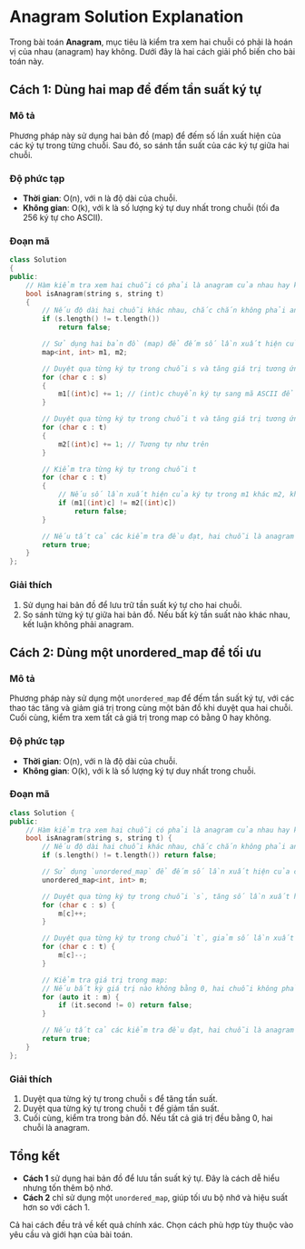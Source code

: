 # Anagram Solution Explanation

Trong bài toán **Anagram**, mục tiêu là kiểm tra xem hai chuỗi có phải là hoán vị của nhau (anagram) hay không. Dưới đây là hai cách giải phổ biến cho bài toán này.

## Cách 1: Dùng hai map để đếm tần suất ký tự

### Mô tả

Phương pháp này sử dụng hai bản đồ (map) để đếm số lần xuất hiện của các ký tự trong từng chuỗi. Sau đó, so sánh tần suất của các ký tự giữa hai chuỗi.

### Độ phức tạp

-   **Thời gian**: O(n), với n là độ dài của chuỗi.
-   **Không gian**: O(k), với k là số lượng ký tự duy nhất trong chuỗi (tối đa 256 ký tự cho ASCII).

### Đoạn mã

```cpp
class Solution
{
public:
    // Hàm kiểm tra xem hai chuỗi có phải là anagram của nhau hay không
    bool isAnagram(string s, string t)
    {
        // Nếu độ dài hai chuỗi khác nhau, chắc chắn không phải anagram
        if (s.length() != t.length())
            return false;

        // Sử dụng hai bản đồ (map) để đếm số lần xuất hiện của các ký tự trong hai chuỗi
        map<int, int> m1, m2;

        // Duyệt qua từng ký tự trong chuỗi s và tăng giá trị tương ứng trong map m1
        for (char c : s)
        {
            m1[(int)c] += 1; // (int)c chuyển ký tự sang mã ASCII để làm key
        }

        // Duyệt qua từng ký tự trong chuỗi t và tăng giá trị tương ứng trong map m2
        for (char c : t)
        {
            m2[(int)c] += 1; // Tương tự như trên
        }

        // Kiểm tra từng ký tự trong chuỗi t
        for (char c : t)
        {
            // Nếu số lần xuất hiện của ký tự trong m1 khác m2, không phải anagram
            if (m1[(int)c] != m2[(int)c])
                return false;
        }

        // Nếu tất cả các kiểm tra đều đạt, hai chuỗi là anagram
        return true;
    }
};
```

### Giải thích

1. Sử dụng hai bản đồ để lưu trữ tần suất ký tự cho hai chuỗi.
2. So sánh từng ký tự giữa hai bản đồ. Nếu bất kỳ tần suất nào khác nhau, kết luận không phải anagram.

## Cách 2: Dùng một unordered_map để tối ưu

### Mô tả

Phương pháp này sử dụng một `unordered_map` để đếm tần suất ký tự, với các thao tác tăng và giảm giá trị trong cùng một bản đồ khi duyệt qua hai chuỗi. Cuối cùng, kiểm tra xem tất cả giá trị trong map có bằng 0 hay không.

### Độ phức tạp

-   **Thời gian**: O(n), với n là độ dài của chuỗi.
-   **Không gian**: O(k), với k là số lượng ký tự duy nhất trong chuỗi.

### Đoạn mã

```cpp
class Solution {
public:
    // Hàm kiểm tra xem hai chuỗi có phải là anagram của nhau hay không
    bool isAnagram(string s, string t) {
        // Nếu độ dài hai chuỗi khác nhau, chắc chắn không phải anagram
        if (s.length() != t.length()) return false;

        // Sử dụng `unordered_map` để đếm số lần xuất hiện của các ký tự
        unordered_map<int, int> m;

        // Duyệt qua từng ký tự trong chuỗi `s`, tăng số lần xuất hiện trong map
        for (char c : s) {
            m[c]++;
        }

        // Duyệt qua từng ký tự trong chuỗi `t`, giảm số lần xuất hiện trong map
        for (char c : t) {
            m[c]--;
        }

        // Kiểm tra giá trị trong map:
        // Nếu bất kỳ giá trị nào không bằng 0, hai chuỗi không phải là anagram
        for (auto it : m) {
            if (it.second != 0) return false;
        }

        // Nếu tất cả các kiểm tra đều đạt, hai chuỗi là anagram
        return true;
    }
};
```

### Giải thích

1. Duyệt qua từng ký tự trong chuỗi `s` để tăng tần suất.
2. Duyệt qua từng ký tự trong chuỗi `t` để giảm tần suất.
3. Cuối cùng, kiểm tra trong bản đồ. Nếu tất cả giá trị đều bằng 0, hai chuỗi là anagram.

## Tổng kết

-   **Cách 1** sử dụng hai bản đồ để lưu tần suất ký tự. Đây là cách dễ hiểu nhưng tốn thêm bộ nhớ.
-   **Cách 2** chỉ sử dụng một `unordered_map`, giúp tối ưu bộ nhớ và hiệu suất hơn so với cách 1.

Cả hai cách đều trả về kết quả chính xác. Chọn cách phù hợp tùy thuộc vào yêu cầu và giới hạn của bài toán.

